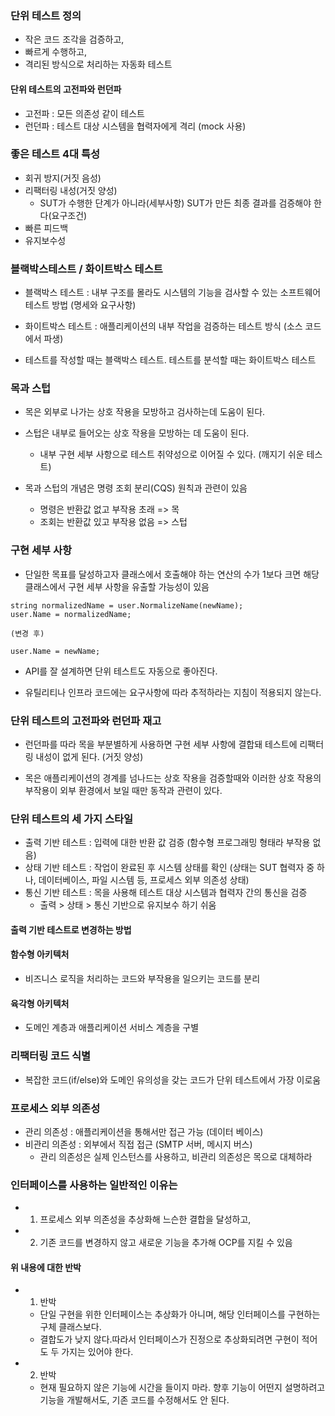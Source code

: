 ### 단위 테스트 정의
- 작은 코드 조각을 검증하고,
- 빠르게 수행하고, 
- 격리된 방식으로 처리하는 자동화 테스트

#### 단위 테스트의 고전파와 런던파
- 고전파 : 모든 의존성 같이 테스트
- 런던파 : 테스트 대상 시스템을 협력자에게 격리 (mock 사용)

### 좋은 테스트 4대 특성
- 회귀 방지(거짓 음성)
- 리팩터링 내성(거짓 양성)
  - SUT가 수행한 단계가 아니라(세부사항) SUT가 만든 최종 결과를 검증해야 한다(요구조건) 
- 빠른 피드백
- 유지보수성

### 블랙박스테스트 / 화이트박스 테스트
- 블랙박스 테스트 : 내부 구조를 몰라도 시스템의 기능을 검사할 수 있는 소프트웨어 테스트 방법 (명세와 요구사항)
- 화이트박스 테스트 : 애플리케이션의 내부 작업을 검증하는 테스트 방식 (소스 코드에서 파생)
 
- 테스트를 작성할 때는 블랙박스 테스트. 테스트를 분석할 때는 화이트박스 테스트

### 목과 스텁
- 목은 외부로 나가는 상호 작용을 모방하고 검사하는데 도움이 된다.
- 스텁은 내부로 들어오는 상호 작용을 모방하는 데 도움이 된다.
  - 내부 구현 세부 사항으로 테스트 취약성으로 이어질 수 있다. (깨지기 쉬운 테스트)
  
- 목과 스텁의 개념은 명령 조회 분리(CQS) 원칙과 관련이 있음 
  - 명령은 반환값 없고 부작용 초래 => 목
  - 조회는 반환값 있고 부작용 없음 => 스텁

### 구현 세부 사항
- 단일한 목표를 달성하고자 클래스에서 호출해야 하는 연산의 수가 1보다 크면 해당 클래스에서 구현 세부 사항을 유출할 가능성이 있음
````
string normalizedName = user.NormalizeName(newName);
user.Name = normalizedName;

(변경 후)

user.Name = newName;

````

- API를 잘 설계하면 단위 테스트도 자동으로 좋아진다.

- 유틸리티나 인프라 코드에는 요구사항에 따라 추적하라는 지침이 적용되지 않는다.

### 단위 테스트의 고전파와 런던파 재고
- 런던파를 따라 목을 부분별하게 사용하면 구현 세부 사항에 결합돼 테스트에 리팩터링 내성이 없게 된다. (거짓 양성)

- 목은 애플리케이션의 경계를 넘나드는 상호 작용을 검증할때와 이러한 상호 작용의 부작용이 외부 환경에서 보일 때만 동작과 관련이 있다.

### 단위 테스트의 세 가지 스타일
- 출력 기반 테스트 : 입력에 대한 반환 값 검증 (함수형 프로그래밍 형태라 부작용 없음)
- 상태 기반 테스트 : 작업이 완료된 후 시스템 상태를 확인 (상태는 SUT 협력자 중 하나, 데이터베이스, 파일 시스템 등, 프로세스 외부 의존성 상태)
- 통신 기반 테스트 : 목을 사용해 테스트 대상 시스템과 협력자 간의 통신을 검증
  - 출력 > 상태 > 통신 기반으로 유지보수 하기 쉬움

#### 출력 기반 테스트로 변경하는 방법
#### 함수형 아키텍처
- 비즈니스 로직을 처리하는 코드와 부작용을 일으키는 코드를 분리

#### 육각형 아키텍처
- 도메인 계층과 애플리케이션 서비스 계층을 구별

### 리팩터링 코드 식별
- 복잡한 코드(if/else)와 도메인 유의성을 갖는 코드가 단위 테스트에서 가장 이로움

### 프로세스 외부 의존성
- 관리 의존성 : 애플리케이션을 통해서만 접근 가능 (데이터 베이스)
- 비관리 의존성 : 외부에서 직접 접근 (SMTP 서버, 메시지 버스)
  - 관리 의존성은 실제 인스턴스를 사용하고, 비관리 의존성은 목으로 대체하라
  
### 인터페이스를 사용하는 일반적인 이유는
- 1) 프로세스 외부 의존성을 추상화해 느슨한 결합을 달성하고,
- 2) 기존 코드를 변경하지 않고 새로운 기능을 추가해 OCP를 지킬 수 있음

#### 위 내용에 대한 반박
- 1) 반박
  - 단일 구현을 위한 인터페이스는 추상화가 아니며, 해당 인터페이스를 구현하는 구체 클래스보다. 
  - 결합도가 낮지 않다.따라서 인터페이스가 진정으로 추상화되려면 구현이 적어도 두 가지는 있어야 한다.

- 2) 반박
  - 현재 필요하지 않은 기능에 시간을 들이지 마라. 향후 기능이 어떤지 설명하려고 기능을 개발해서도, 기존 코드를 수정해서도 안 된다.



